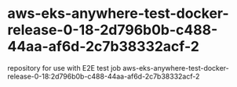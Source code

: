 # aws-eks-anywhere-test-docker-release-0-18-2d796b0b-c488-44aa-af6d-2c7b38332acf-2
repository for use with E2E test job aws-eks-anywhere-test-docker-release-0-18:2d796b0b-c488-44aa-af6d-2c7b38332acf-2
